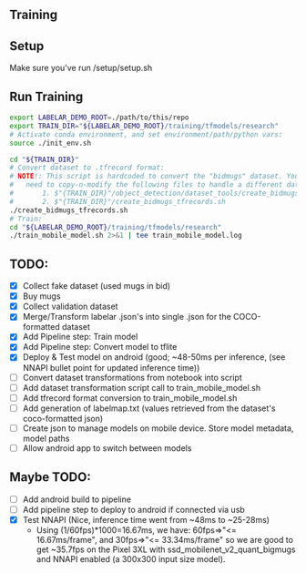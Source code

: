 ## Training

## Setup

Make sure you've run <labelar-det-demo-root>/setup/setup.sh

## Run Training

``` bash
export LABELAR_DEMO_ROOT=./path/to/this/repo
export TRAIN_DIR="${LABELAR_DEMO_ROOT}/training/tfmodels/research"
# Activate conda environment, and set environment/path/python vars:
source ./init_env.sh

cd "${TRAIN_DIR}"
# Convert dataset to .tfrecord format:
# NOTE!: This script is hardcoded to convert the "bidmugs" dataset. You'll
#   need to copy-n-modify the following files to handle a different dataset:
#       1. $"{TRAIN_DIR}"/object_detection/dataset_tools/create_bidmugs_tf_record.py
#       2. $"{TRAIN_DIR}"/create_bidmugs_tfrecords.sh
./create_bidmugs_tfrecords.sh
# Train:
cd "${LABELAR_DEMO_ROOT}/training/tfmodels/research"
./train_mobile_model.sh 2>&1 | tee train_mobile_model.log
```

## TODO:
- [X] Collect fake dataset (used mugs in bid)
- [X] Buy mugs
- [X] Collect validation dataset
- [X] Merge/Transform labelar .json's into single .json for the COCO-formatted dataset
- [X] Add Pipeline step: Train model
- [X] Add Pipeline step: Convert model to tflite
- [X] Deploy & Test model on android (good; ~48-50ms per inference, (see NNAPI bullet point for updated inference time))
- [ ] Convert dataset transformations from notebook into script
- [ ] Add dataset transformation script call to train_mobile_model.sh
- [ ] Add tfrecord format conversion to train_mobile_model.sh
- [ ] Add generation of labelmap.txt (values retrieved from the dataset's coco-formatted json)
- [ ] Create json to manage models on mobile device. Store model metadata, model paths
- [ ] Allow android app to switch between models
## Maybe TODO:
- [ ] Add android build to pipeline
- [ ] Add pipeline step to deploy to android if connected via usb
- [X] Test NNAPI (Nice, inference time went from ~48ms to ~25-28ms)
    * Using (1/60fps)*1000=16.67ms, we have: 60fps=>"<= 16.67ms/frame", and 30fps=>"<= 33.34ms/frame" so we are good to get ~35.7fps on the Pixel 3XL with ssd_mobilenet_v2_quant_bigmugs and NNAPI enabled (a 300x300 input size model).
